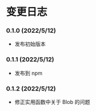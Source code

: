 # 变更日志

### 0.1.0 (2022/5/12)

+ 发布初始版本

### 0.1.1 (2022/5/12)

+ 发布到 npm

### 0.1.2 (2022/5/12)

+ 修正实用函数中关于 Blob 的问题